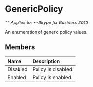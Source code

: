
# GenericPolicy


_** Applies to: **Skype for Business 2015_

An enumeration of generic policy values.
            
## Members



|**Name**|**Description**|
|:-----|:-----|
|Disabled|Policy is disabled.|
|Enabled|Policy is enabled.|
